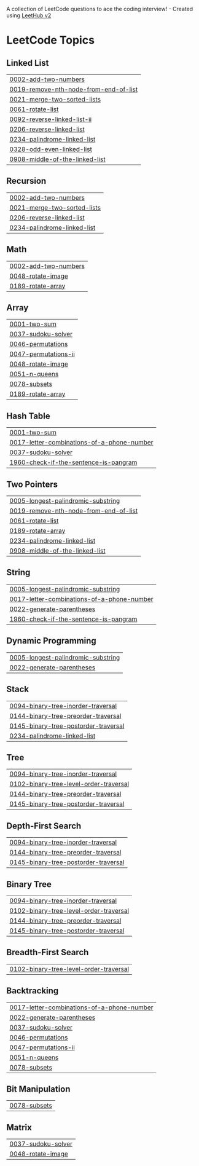 A collection of LeetCode questions to ace the coding interview! - Created using [LeetHub v2](https://github.com/arunbhardwaj/LeetHub-2.0)
<!---LeetCode Topics Start-->
# LeetCode Topics
## Linked List
|  |
| ------- |
| [0002-add-two-numbers](https://github.com/Prabha-G/Leetcode/tree/master/0002-add-two-numbers) |
| [0019-remove-nth-node-from-end-of-list](https://github.com/Prabha-G/Leetcode/tree/master/0019-remove-nth-node-from-end-of-list) |
| [0021-merge-two-sorted-lists](https://github.com/Prabha-G/Leetcode/tree/master/0021-merge-two-sorted-lists) |
| [0061-rotate-list](https://github.com/Prabha-G/Leetcode/tree/master/0061-rotate-list) |
| [0092-reverse-linked-list-ii](https://github.com/Prabha-G/Leetcode/tree/master/0092-reverse-linked-list-ii) |
| [0206-reverse-linked-list](https://github.com/Prabha-G/Leetcode/tree/master/0206-reverse-linked-list) |
| [0234-palindrome-linked-list](https://github.com/Prabha-G/Leetcode/tree/master/0234-palindrome-linked-list) |
| [0328-odd-even-linked-list](https://github.com/Prabha-G/Leetcode/tree/master/0328-odd-even-linked-list) |
| [0908-middle-of-the-linked-list](https://github.com/Prabha-G/Leetcode/tree/master/0908-middle-of-the-linked-list) |
## Recursion
|  |
| ------- |
| [0002-add-two-numbers](https://github.com/Prabha-G/Leetcode/tree/master/0002-add-two-numbers) |
| [0021-merge-two-sorted-lists](https://github.com/Prabha-G/Leetcode/tree/master/0021-merge-two-sorted-lists) |
| [0206-reverse-linked-list](https://github.com/Prabha-G/Leetcode/tree/master/0206-reverse-linked-list) |
| [0234-palindrome-linked-list](https://github.com/Prabha-G/Leetcode/tree/master/0234-palindrome-linked-list) |
## Math
|  |
| ------- |
| [0002-add-two-numbers](https://github.com/Prabha-G/Leetcode/tree/master/0002-add-two-numbers) |
| [0048-rotate-image](https://github.com/Prabha-G/Leetcode/tree/master/0048-rotate-image) |
| [0189-rotate-array](https://github.com/Prabha-G/Leetcode/tree/master/0189-rotate-array) |
## Array
|  |
| ------- |
| [0001-two-sum](https://github.com/Prabha-G/Leetcode/tree/master/0001-two-sum) |
| [0037-sudoku-solver](https://github.com/Prabha-G/Leetcode/tree/master/0037-sudoku-solver) |
| [0046-permutations](https://github.com/Prabha-G/Leetcode/tree/master/0046-permutations) |
| [0047-permutations-ii](https://github.com/Prabha-G/Leetcode/tree/master/0047-permutations-ii) |
| [0048-rotate-image](https://github.com/Prabha-G/Leetcode/tree/master/0048-rotate-image) |
| [0051-n-queens](https://github.com/Prabha-G/Leetcode/tree/master/0051-n-queens) |
| [0078-subsets](https://github.com/Prabha-G/Leetcode/tree/master/0078-subsets) |
| [0189-rotate-array](https://github.com/Prabha-G/Leetcode/tree/master/0189-rotate-array) |
## Hash Table
|  |
| ------- |
| [0001-two-sum](https://github.com/Prabha-G/Leetcode/tree/master/0001-two-sum) |
| [0017-letter-combinations-of-a-phone-number](https://github.com/Prabha-G/Leetcode/tree/master/0017-letter-combinations-of-a-phone-number) |
| [0037-sudoku-solver](https://github.com/Prabha-G/Leetcode/tree/master/0037-sudoku-solver) |
| [1960-check-if-the-sentence-is-pangram](https://github.com/Prabha-G/Leetcode/tree/master/1960-check-if-the-sentence-is-pangram) |
## Two Pointers
|  |
| ------- |
| [0005-longest-palindromic-substring](https://github.com/Prabha-G/Leetcode/tree/master/0005-longest-palindromic-substring) |
| [0019-remove-nth-node-from-end-of-list](https://github.com/Prabha-G/Leetcode/tree/master/0019-remove-nth-node-from-end-of-list) |
| [0061-rotate-list](https://github.com/Prabha-G/Leetcode/tree/master/0061-rotate-list) |
| [0189-rotate-array](https://github.com/Prabha-G/Leetcode/tree/master/0189-rotate-array) |
| [0234-palindrome-linked-list](https://github.com/Prabha-G/Leetcode/tree/master/0234-palindrome-linked-list) |
| [0908-middle-of-the-linked-list](https://github.com/Prabha-G/Leetcode/tree/master/0908-middle-of-the-linked-list) |
## String
|  |
| ------- |
| [0005-longest-palindromic-substring](https://github.com/Prabha-G/Leetcode/tree/master/0005-longest-palindromic-substring) |
| [0017-letter-combinations-of-a-phone-number](https://github.com/Prabha-G/Leetcode/tree/master/0017-letter-combinations-of-a-phone-number) |
| [0022-generate-parentheses](https://github.com/Prabha-G/Leetcode/tree/master/0022-generate-parentheses) |
| [1960-check-if-the-sentence-is-pangram](https://github.com/Prabha-G/Leetcode/tree/master/1960-check-if-the-sentence-is-pangram) |
## Dynamic Programming
|  |
| ------- |
| [0005-longest-palindromic-substring](https://github.com/Prabha-G/Leetcode/tree/master/0005-longest-palindromic-substring) |
| [0022-generate-parentheses](https://github.com/Prabha-G/Leetcode/tree/master/0022-generate-parentheses) |
## Stack
|  |
| ------- |
| [0094-binary-tree-inorder-traversal](https://github.com/Prabha-G/Leetcode/tree/master/0094-binary-tree-inorder-traversal) |
| [0144-binary-tree-preorder-traversal](https://github.com/Prabha-G/Leetcode/tree/master/0144-binary-tree-preorder-traversal) |
| [0145-binary-tree-postorder-traversal](https://github.com/Prabha-G/Leetcode/tree/master/0145-binary-tree-postorder-traversal) |
| [0234-palindrome-linked-list](https://github.com/Prabha-G/Leetcode/tree/master/0234-palindrome-linked-list) |
## Tree
|  |
| ------- |
| [0094-binary-tree-inorder-traversal](https://github.com/Prabha-G/Leetcode/tree/master/0094-binary-tree-inorder-traversal) |
| [0102-binary-tree-level-order-traversal](https://github.com/Prabha-G/Leetcode/tree/master/0102-binary-tree-level-order-traversal) |
| [0144-binary-tree-preorder-traversal](https://github.com/Prabha-G/Leetcode/tree/master/0144-binary-tree-preorder-traversal) |
| [0145-binary-tree-postorder-traversal](https://github.com/Prabha-G/Leetcode/tree/master/0145-binary-tree-postorder-traversal) |
## Depth-First Search
|  |
| ------- |
| [0094-binary-tree-inorder-traversal](https://github.com/Prabha-G/Leetcode/tree/master/0094-binary-tree-inorder-traversal) |
| [0144-binary-tree-preorder-traversal](https://github.com/Prabha-G/Leetcode/tree/master/0144-binary-tree-preorder-traversal) |
| [0145-binary-tree-postorder-traversal](https://github.com/Prabha-G/Leetcode/tree/master/0145-binary-tree-postorder-traversal) |
## Binary Tree
|  |
| ------- |
| [0094-binary-tree-inorder-traversal](https://github.com/Prabha-G/Leetcode/tree/master/0094-binary-tree-inorder-traversal) |
| [0102-binary-tree-level-order-traversal](https://github.com/Prabha-G/Leetcode/tree/master/0102-binary-tree-level-order-traversal) |
| [0144-binary-tree-preorder-traversal](https://github.com/Prabha-G/Leetcode/tree/master/0144-binary-tree-preorder-traversal) |
| [0145-binary-tree-postorder-traversal](https://github.com/Prabha-G/Leetcode/tree/master/0145-binary-tree-postorder-traversal) |
## Breadth-First Search
|  |
| ------- |
| [0102-binary-tree-level-order-traversal](https://github.com/Prabha-G/Leetcode/tree/master/0102-binary-tree-level-order-traversal) |
## Backtracking
|  |
| ------- |
| [0017-letter-combinations-of-a-phone-number](https://github.com/Prabha-G/Leetcode/tree/master/0017-letter-combinations-of-a-phone-number) |
| [0022-generate-parentheses](https://github.com/Prabha-G/Leetcode/tree/master/0022-generate-parentheses) |
| [0037-sudoku-solver](https://github.com/Prabha-G/Leetcode/tree/master/0037-sudoku-solver) |
| [0046-permutations](https://github.com/Prabha-G/Leetcode/tree/master/0046-permutations) |
| [0047-permutations-ii](https://github.com/Prabha-G/Leetcode/tree/master/0047-permutations-ii) |
| [0051-n-queens](https://github.com/Prabha-G/Leetcode/tree/master/0051-n-queens) |
| [0078-subsets](https://github.com/Prabha-G/Leetcode/tree/master/0078-subsets) |
## Bit Manipulation
|  |
| ------- |
| [0078-subsets](https://github.com/Prabha-G/Leetcode/tree/master/0078-subsets) |
## Matrix
|  |
| ------- |
| [0037-sudoku-solver](https://github.com/Prabha-G/Leetcode/tree/master/0037-sudoku-solver) |
| [0048-rotate-image](https://github.com/Prabha-G/Leetcode/tree/master/0048-rotate-image) |
<!---LeetCode Topics End-->